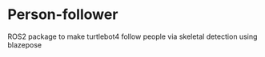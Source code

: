 # Person-follower
ROS2 package to make turtlebot4 follow people via skeletal detection using blazepose


